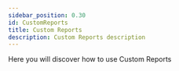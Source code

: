```yaml
---
sidebar_position: 0.30
id: CustomReports
title: Custom Reports
description: Custom Reports description
---
```



Here you will discover how to use Custom Reports